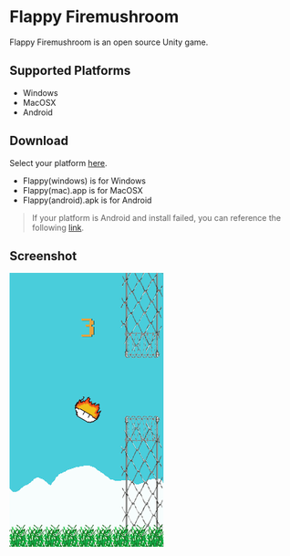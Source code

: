 # Flappy Firemushroom
Flappy Firemushroom is an open source Unity game.

## Supported Platforms
- Windows
- MacOSX
- Android

## Download
Select your platform [here](https://drive.google.com/drive/folders/1sGOovHk6AftsASdI2-ZxL9hKwaSka1qE?usp=sharing).

* Flappy(windows) is for Windows
* Flappy(mac).app is for MacOSX
* Flappy(android).apk is for Android

> If your platform is Android and install failed, you can reference the following [link](https://www.kocpc.com.tw/archives/206655).

## Screenshot
![](./flappy_mushroom.png)
